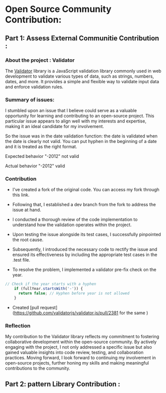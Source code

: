 # Open Source Community Contribution: 

## Part 1:  Assess External Communitie Contribution :  

### About the project :  Validator



The [Validator](https://github.com/validatorjs/validator.js) library is a JavaScript validation library commonly used in web development to validate various types of data, such as strings, numbers, dates, and more. It provides a simple and flexible way to validate input data and enforce validation rules.



 ### **Summary of issues:**


I stumbled upon an issue that I believe could serve as a valuable opportunity for learning and contributing to an open-source project. This particular issue appears to align well with my interests and expertise, making it an ideal candidate for my involvement.

So the issue was in the date validation function: the date is validated when the date is clearly not valid. You can put hyphen in the beginning of a date and it is treated as the right format.


Expected behavior
"-2012" not valid

Actual behavior
"-2012" valid




### Contribution

* I've created a fork of the original code. You can access my fork through this link.

* Following that, I established a dev branch from the fork to address the issue at hand.

* I conducted a thorough review of the code implementation to understand how the validation operates within the project.

* Upon testing the issue alongside its test cases, I successfully pinpointed the root cause.

* Subsequently, I introduced the necessary code to rectify the issue and ensured its effectiveness by including the appropriate test cases in the .test file.

* To resolve the problem, I implemented a validator pre-fix check on the year.

```javascript
// Check if the year starts with a hyphen
    if (fullYear.startsWith('-')) {
      return false; // Hyphen before year is not allowed
    }
``` 
* Created [pull request](https://github.com/validatorjs/validator.js/pull/2381 for the same
)  


### Reflection

My contribution to the Validator library reflects my commitment to fostering collaborative development within the open-source community. By actively engaging with the project, I not only addressed a specific issue but also gained valuable insights into code review, testing, and collaboration practices. Moving forward, I look forward to continuing my involvement in open-source projects, further honing my skills and making meaningful contributions to the community.







## Part 2:  pattern Library Contribution :  

